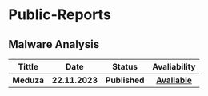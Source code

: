 # Public-Reports

## Malware Analysis

|Tittle|Date|Status|Avaliability|
| :---: | :---: | :---: | :---: | 
|**Meduza**|**22.11.2023**|**Published**|[**Avaliable**](https://github.com/wasny0ps/Public-Reports/blob/main/Malware%20Analysis/Meduza_Malware_Analysis_Final_Zayotem_Report_EN.pdf)|
